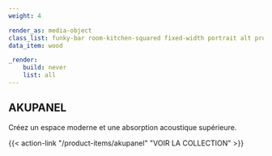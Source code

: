 ```yaml
---
weight: 4

render_as: media-object
class_list: funky-bar room-kitchen-squared fixed-width portrait alt product-item
data_item: wood

_render:
    build: never
    list: all
---
```


## AKUPANEL

Créez un espace moderne et une absorption acoustique supérieure.

{{< action-link "/product-items/akupanel" "VOIR LA COLLECTION" >}}
